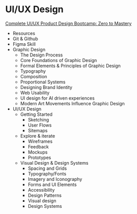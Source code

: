 # UI/UX Design
[Complete UI/UX Product Design Bootcamp: Zero to Mastery](https://academy.zerotomastery.io/courses/enrolled/1073485)
- Resources
- Git & Github
- Figma Skill
- Graphic Design
    - The Design Process
    - Core Foundations of Graphic Design
    - Formal Elements & Principles of Graphic Design
    - Typography
    - Composition
    - Proportional Systems
    - Designing Brand Identity
    - Web Usability
    - UI design for AI driven experiences
    - Modern Art Movements Influence Graphic Design
- UI/UX Design
    - Getting Started
        - Sketching
        - User Flows
        - Sitemaps
    - Explore & iterate
        - Wireframes
        - Feedback
        - Mockups
        - Prototypes
    - Visual Design & Design Systems
        - Spacing and Grids
        - Typography/Fonts
        - Imagery and Iconography
        - Forms and UI Elements
        - Accessibility
        - Design Patterns
        - Visual design
        - Design Systems
